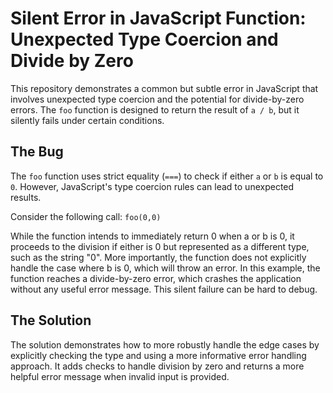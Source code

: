 # Silent Error in JavaScript Function: Unexpected Type Coercion and Divide by Zero

This repository demonstrates a common but subtle error in JavaScript that involves unexpected type coercion and the potential for divide-by-zero errors. The `foo` function is designed to return the result of `a / b`, but it silently fails under certain conditions.

## The Bug
The `foo` function uses strict equality (`===`) to check if either `a` or `b` is equal to `0`. However, JavaScript's type coercion rules can lead to unexpected results. 

Consider the following call:
`foo(0,0)`

While the function intends to immediately return 0 when a or b is 0, it proceeds to the division if either is 0 but represented as a different type, such as the string "0".  More importantly, the function does not explicitly handle the case where b is 0, which will throw an error. In this example, the function reaches a divide-by-zero error, which crashes the application without any useful error message. This silent failure can be hard to debug.

## The Solution
The solution demonstrates how to more robustly handle the edge cases by explicitly checking the type and using a more informative error handling approach. It adds checks to handle division by zero and returns a more helpful error message when invalid input is provided.